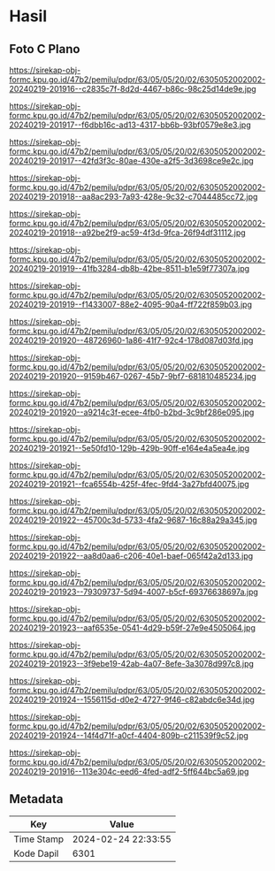 # Hasil

## Foto C Plano

https://sirekap-obj-formc.kpu.go.id/47b2/pemilu/pdpr/63/05/05/20/02/6305052002002-20240219-201916--c2835c7f-8d2d-4467-b86c-98c25d14de9e.jpg

https://sirekap-obj-formc.kpu.go.id/47b2/pemilu/pdpr/63/05/05/20/02/6305052002002-20240219-201917--f6dbb16c-ad13-4317-bb6b-93bf0579e8e3.jpg

https://sirekap-obj-formc.kpu.go.id/47b2/pemilu/pdpr/63/05/05/20/02/6305052002002-20240219-201917--42fd3f3c-80ae-430e-a2f5-3d3698ce9e2c.jpg

https://sirekap-obj-formc.kpu.go.id/47b2/pemilu/pdpr/63/05/05/20/02/6305052002002-20240219-201918--aa8ac293-7a93-428e-9c32-c7044485cc72.jpg

https://sirekap-obj-formc.kpu.go.id/47b2/pemilu/pdpr/63/05/05/20/02/6305052002002-20240219-201918--a92be2f9-ac59-4f3d-9fca-26f94df31112.jpg

https://sirekap-obj-formc.kpu.go.id/47b2/pemilu/pdpr/63/05/05/20/02/6305052002002-20240219-201919--41fb3284-db8b-42be-8511-b1e59f77307a.jpg

https://sirekap-obj-formc.kpu.go.id/47b2/pemilu/pdpr/63/05/05/20/02/6305052002002-20240219-201919--f1433007-88e2-4095-90a4-ff722f859b03.jpg

https://sirekap-obj-formc.kpu.go.id/47b2/pemilu/pdpr/63/05/05/20/02/6305052002002-20240219-201920--48726960-1a86-41f7-92c4-178d087d03fd.jpg

https://sirekap-obj-formc.kpu.go.id/47b2/pemilu/pdpr/63/05/05/20/02/6305052002002-20240219-201920--9159b467-0267-45b7-9bf7-681810485234.jpg

https://sirekap-obj-formc.kpu.go.id/47b2/pemilu/pdpr/63/05/05/20/02/6305052002002-20240219-201920--a9214c3f-ecee-4fb0-b2bd-3c9bf286e095.jpg

https://sirekap-obj-formc.kpu.go.id/47b2/pemilu/pdpr/63/05/05/20/02/6305052002002-20240219-201921--5e50fd10-129b-429b-90ff-e164e4a5ea4e.jpg

https://sirekap-obj-formc.kpu.go.id/47b2/pemilu/pdpr/63/05/05/20/02/6305052002002-20240219-201921--fca6554b-425f-4fec-9fd4-3a27bfd40075.jpg

https://sirekap-obj-formc.kpu.go.id/47b2/pemilu/pdpr/63/05/05/20/02/6305052002002-20240219-201922--45700c3d-5733-4fa2-9687-16c88a29a345.jpg

https://sirekap-obj-formc.kpu.go.id/47b2/pemilu/pdpr/63/05/05/20/02/6305052002002-20240219-201922--aa8d0aa6-c206-40e1-baef-065f42a2d133.jpg

https://sirekap-obj-formc.kpu.go.id/47b2/pemilu/pdpr/63/05/05/20/02/6305052002002-20240219-201923--79309737-5d94-4007-b5cf-69376638697a.jpg

https://sirekap-obj-formc.kpu.go.id/47b2/pemilu/pdpr/63/05/05/20/02/6305052002002-20240219-201923--aaf6535e-0541-4d29-b59f-27e9e4505064.jpg

https://sirekap-obj-formc.kpu.go.id/47b2/pemilu/pdpr/63/05/05/20/02/6305052002002-20240219-201923--3f9ebe19-42ab-4a07-8efe-3a3078d997c8.jpg

https://sirekap-obj-formc.kpu.go.id/47b2/pemilu/pdpr/63/05/05/20/02/6305052002002-20240219-201924--1556115d-d0e2-4727-9f46-c82abdc6e34d.jpg

https://sirekap-obj-formc.kpu.go.id/47b2/pemilu/pdpr/63/05/05/20/02/6305052002002-20240219-201924--14f4d71f-a0cf-4404-809b-c211539f9c52.jpg

https://sirekap-obj-formc.kpu.go.id/47b2/pemilu/pdpr/63/05/05/20/02/6305052002002-20240219-201916--113e304c-eed6-4fed-adf2-5ff644bc5a69.jpg


## Metadata

| Key        | Value               |
| ---------- | ------------------- |
| Time Stamp | 2024-02-24 22:33:55 |
| Kode Dapil | 6301                |



